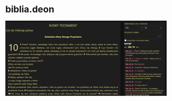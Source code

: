 # biblia.deon

![type0](https://github.com/atanazy333/biblia.deon/blob/main/vjuWzEPyhC.png "type0")
